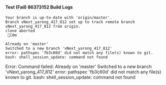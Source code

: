 #### Test (Fail) 86373152 Build Logs


```
Your branch is up-to-date with 'origin/master'.
Branch vNext_yarong_417_812 set up to track remote branch vNext_yarong_417_812 from origin.
clone aborted
 [0m

Already on 'master'
Switched to a new branch 'vNext_yarong_417_812'
error: pathspec 'fb3c60d' did not match any file(s) known to git.
bash: shell_session_update: command not found

```

Error: Command failed: Already on 'master'
Switched to a new branch 'vNext_yarong_417_812'
error: pathspec 'fb3c60d' did not match any file(s) known to git.
bash: shell_session_update: command not found
